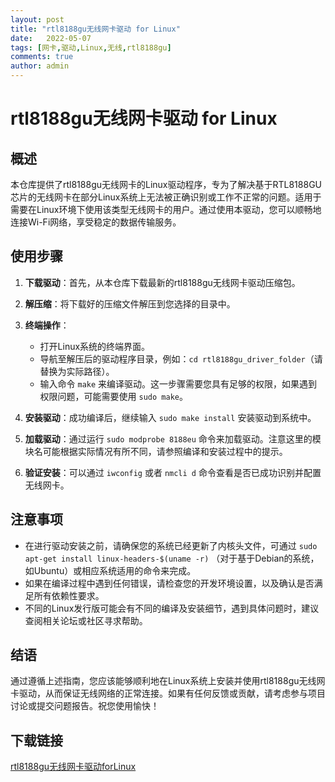 ```yaml
---
layout: post
title: "rtl8188gu无线网卡驱动 for Linux"
date:   2022-05-07
tags: [网卡,驱动,Linux,无线,rtl8188gu]
comments: true
author: admin
---
```

# rtl8188gu无线网卡驱动 for Linux

## 概述

本仓库提供了rtl8188gu无线网卡的Linux驱动程序，专为了解决基于RTL8188GU芯片的无线网卡在部分Linux系统上无法被正确识别或工作不正常的问题。适用于需要在Linux环境下使用该类型无线网卡的用户。通过使用本驱动，您可以顺畅地连接Wi-Fi网络，享受稳定的数据传输服务。

## 使用步骤

1. **下载驱动**：首先，从本仓库下载最新的rtl8188gu无线网卡驱动压缩包。
   
2. **解压缩**：将下载好的压缩文件解压到您选择的目录中。

3. **终端操作**：
   - 打开Linux系统的终端界面。
   - 导航至解压后的驱动程序目录，例如：`cd rtl8188gu_driver_folder`（请替换为实际路径）。
   - 输入命令 `make` 来编译驱动。这一步骤需要您具有足够的权限，如果遇到权限问题，可能需要使用 `sudo make`。

4. **安装驱动**：成功编译后，继续输入 `sudo make install` 安装驱动到系统中。

5. **加载驱动**：通过运行 `sudo modprobe 8188eu` 命令来加载驱动。注意这里的模块名可能根据实际情况有所不同，请参照编译和安装过程中的提示。

6. **验证安装**：可以通过 `iwconfig` 或者 `nmcli d` 命令查看是否已成功识别并配置无线网卡。

## 注意事项

- 在进行驱动安装之前，请确保您的系统已经更新了内核头文件，可通过 `sudo apt-get install linux-headers-$(uname -r)` （对于基于Debian的系统，如Ubuntu）或相应系统适用的命令来完成。
- 如果在编译过程中遇到任何错误，请检查您的开发环境设置，以及确认是否满足所有依赖性要求。
- 不同的Linux发行版可能会有不同的编译及安装细节，遇到具体问题时，建议查阅相关论坛或社区寻求帮助。

## 结语

通过遵循上述指南，您应该能够顺利地在Linux系统上安装并使用rtl8188gu无线网卡驱动，从而保证无线网络的正常连接。如果有任何反馈或贡献，请考虑参与项目讨论或提交问题报告。祝您使用愉快！

## 下载链接

[rtl8188gu无线网卡驱动forLinux](https://pan.quark.cn/s/3d3acedcf18e)